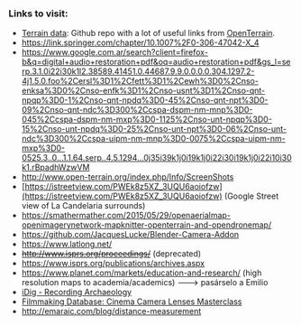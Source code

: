 ### Links to visit: 
* [Terrain data](https://github.com/openterrain/openterrain/wiki/Terrain-Data): Github repo with a lot of useful links from [OpenTerrain](https://github.com/openterrain).
* https://link.springer.com/chapter/10.1007%2F0-306-47042-X_4
* https://www.google.com.ar/search?client=firefox-b&q=digital+audio+restoration+pdf&oq=audio+restoration+pdf&gs_l=serp.3.1.0i22i30k1l2.38589.41451.0.44687.9.9.0.0.0.0.304.1297.2-4j1.5.0.foo%2Cersl%3D1%2Cfett%3D1%2Cewh%3D0%2Cnso-enksa%3D0%2Cnso-enfk%3D1%2Cnso-usnt%3D1%2Cnso-qnt-npqp%3D0-1%2Cnso-qnt-npdq%3D0-45%2Cnso-qnt-npt%3D0-09%2Cnso-qnt-ndc%3D300%2Ccspa-dspm-nm-mnp%3D0-045%2Ccspa-dspm-nm-mxp%3D0-1125%2Cnso-unt-npqp%3D0-15%2Cnso-unt-npdq%3D0-25%2Cnso-unt-npt%3D0-06%2Cnso-unt-ndc%3D300%2Ccspa-uipm-nm-mnp%3D0-0075%2Ccspa-uipm-nm-mxp%3D0-0525.3..0...1.1.64.serp..4.5.1294...0j35i39k1j0i19k1j0i22i30i19k1j0i22i10i30k1.rBpadhWzwVM
* http://www.open-terrain.org/index.php/Info/ScreenShots
* [https://istreetview.com/PWEk8z5XZ_3UQU6aoiofzw](https://istreetview.com/PWEk8z5XZ_3UQU6aoiofzw) (Google Street view of La Candelaria surrounds)
* https://smathermather.com/2015/05/29/openaerialmap-openimagerynetwork-mapknitter-openterrain-and-opendronemap/
* https://github.com/JacquesLucke/Blender-Camera-Addon
* https://www.latlong.net/
* ~~http://www.isprs.org/proceedings/~~ (deprecated)
* https://www.isprs.org/publications/archives.aspx
* https://www.planet.com/markets/education-and-research/   (high resolution maps to academia/academics)  ---> pasárselo a Emilio
* [iDig - Recording Archaeology](https://itunes.apple.com/us/app/idig-recording-archaeology/id953353960?mt=8)
* [Filmmaking Database: Cinema Camera Lenses Masterclass](https://www.udemy.com/course/filmmaking-cinematography-video-production-camera-lenses/)
* http://emaraic.com/blog/distance-measurement
